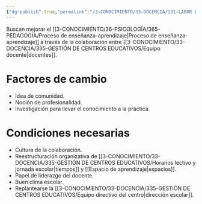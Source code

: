 ```yaml
---
{"dg-publish":true,"permalink":"/3-CONOCIMIENTO/33-DOCENCIA/331-LABOR DOCENTE/Comunidades profesionales de aprendizaje/"}
---
```


Buscan mejorar el [[3-CONOCIMIENTO/36-PSICOLOGÍA/365-PEDAGOGÍA/Proceso de enseñanza-aprendizaje\|Proceso de enseñanza-aprendizaje]] a través de la colaboración entre [[3-CONOCIMIENTO/33-DOCENCIA/335-GESTIÓN DE CENTROS EDUCATIVOS/Equipo docente\|docentes]].

# Factores de cambio
- Idea de comunidad.
- Noción de profesionalidad.
- Investigación para llevar el conocimiento a la práctica.

# Condiciones necesarias
- Cultura de la colaboración.
- Reestructuración organizativa de [[3-CONOCIMIENTO/33-DOCENCIA/335-GESTIÓN DE CENTROS EDUCATIVOS/Horarios lectivo y jornada escolar\|tiempos]] y [[Espacio de aprendizaje\|espacios]].
- Papel de liderazgo del docente.
- Buen clima escolar.
- Replantearse la [[3-CONOCIMIENTO/33-DOCENCIA/335-GESTIÓN DE CENTROS EDUCATIVOS/Equipo directivo del centro\|dirección escolar]].